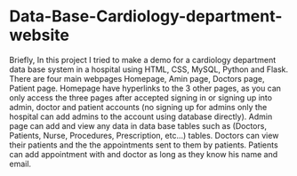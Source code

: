 # Data-Base-Cardiology-department-website
Briefly, In this project I tried to make a demo for a cardiology department data base system in a hospital using HTML, CSS, MySQL, Python and Flask. There are four main webpages Homepage, Amin page, Doctors page, Patient page. Homepage have hyperlinks to the 3 other pages, as you can only access the three pages after accepted signing in or   signing up into admin, doctor and patient accounts (no signing up for admins only the hospital can add admins to the account using database directly). Admin page can add and view any data in data base tables such as (Doctors, Patients, Nurse, Procedures, Prescription, etc...) tables. Doctors can view their patients and the the appointments sent to them by patients. Patients can add appointment with and doctor as long as they know his name and email.
